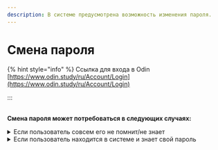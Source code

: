 ```yaml
---
description: В системе предусмотрена возможность изменения пароля.
---
```


# Смена пароля

{% hint style="info" %}
Ссылка для входа в  Odin [https://www.odin.study/ru/Account/Login](https://www.odin.study/ru/Account/Login)

:::

\
**Смена пароля может потребоваться в следующих случаях:**

<details>

<summary>Если пользователь совсем его не помнит/не знает</summary>

Зайдите на [страницу авторизации Один](https://odin.study/ru/Account/Login/) и нажмите "Забыли пароль".​

![](<.gitbook/assets/image (82).png>)​

Введите email, с которым зарегистрированы в программе, отметьте галочку "Я не робот" и нажмите "Отправить".​

![](<.gitbook/assets/image (34).png>)



Войдите в указанную  почту, найдите письмо от нас (адрес отправителя noreply@odin.study) и нажмите ссылку.​

​![](<.gitbook/assets/image (26).png>)

Придумайте свой пароль и повторите его. Отметьте галочку и нажмите кнопку "Восстановить".​

![](<.gitbook/assets/image (59).png>)​

Появится сообщение "Пароль успешно восстановлен". После такого сообщения введите свои email и пароль. Нажмите кнопку "Войти".​&#x20;

![](<.gitbook/assets/image (83).png>)​

Вы снова в системе Odin!​

![](<.gitbook/assets/image (84).png>)​​

</details>

<details>

<summary>Если пользователь находится в системе и знает свой пароль</summary>

Если пользователь находится в системе и знает свой пароль, то он может его поменять. Для этого необходимо перейти на страницу своего профиля и в меню выбрать кнопку Изменить пароль.&#x20;

![](<.gitbook/assets/image (85).png>)

В открывшемся окне необходимо ввести текущий пароль, новый пароль, продублировать новый пароль, а далее нажать на кнопку "Сохранить" в правом нижнем углу страницы.

![](<.gitbook/assets/image (13) (1).png>)



</details>
